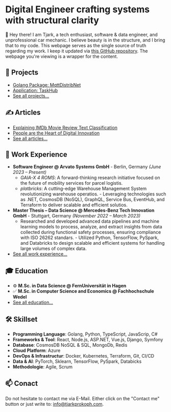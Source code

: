 # Digital Engineer crafting systems with structural clarity

👋 Hey there! I am Tjark, a tech enthusiast, software & data engineer, and unprofessional car mechanic. I believe beauty is in the structure, and I bring that to my code. This webpage serves as the single source of truth regarding my work. I keep it updated via [this GitHub repository](https://github.com/tjarkpr/markdown-portfolio). The webpage you're viewing is a wrapper for the content.

## 🚀 Projects

- [Golang Package: MqttDistribNet]()
- [Application: TaskHub]()
- [See all projects...](https://www.tjarkprokoph.com/?doc=projects%2Findex)

## ✍️ Articles

- [Explaining IMDb Movie Review Text Classification](https://www.tjarkprokoph.com/?doc=articles%2Fexplaining_imdb_movie_review_text_classification)
- [People are the Heart of Digital Innovation](https://www.tjarkprokoph.com/?doc=articles%2Fpeople_are_the_heart_of_digital_innovation)
- [See all articles...](https://www.tjarkprokoph.com/?doc=articles%2Findex)

## 💼 Work Experience

- **Software Engineer @ Arvato Systems GmbH** - Berlin, Germany *(June 2023 – Present)*
    - *GAIA-X 4 ROMS*: A forward-thinking research initiative focused on the future of mobility services for parcel logistis.
    - *platbricks*: A cutting-edge Warehouse Management System revolutionizing warehouse operatios. - Leveraging technologies such as .NET, CosmosDB (NoSQL), GraphQL, Service Bus, EventHub, and Terraform to deliver scalable and efficient solutios.
- **Master Thesis – Data Science @ Mercedes-Benz Tech Innovation GmbH** - Stuttgart, Germany *(November 2022 – March 2023)*
    - Researched and developed advanced data pipelines and machine learning models to process, analyze, and extract insights from data collected during functional safety processes, ensuring compliance with ISO 26262 standars. - Utilized Python, TensorFlow, PySpark, and Databricks to design scalable and efficient systems for handling large volumes of complex data.
- [See all work experience...](https://www.tjarkprokoph.com/?doc=experience%2Findex)

## 🎓 Education

- ⚙️ **M.Sc. in Data Science @ FernUniversität in Hagen**
- ✅ **M.Sc. in Computer Science and Economics @ Fachhochschule Wedel**
- [See all education...](https://www.tjarkprokoph.com/?doc=education%2Findex)

## 🛠️ Skillset

- **Programming Language**: Golang, Python, TypeScript, JavaScrip, C#
- **Frameworks & Tool**: React, Node.js, ASP.NET, Vue.js, Django, Symfony
- **Database**: CosmosDB NoSQL & SQL, MongoDb, Redis
- **Cloud Platform**: Azure
- **DevOps & Infrastructur**: Docker, Kubernetes, Terraform, Git, CI/CD
- **Data & AI**: PyTorch, Sklearn, TensorFlow, PySpark, Databicks
- **Methodologie**: Agile, Scrum

## 📫 Conact

Do not hesitate to contact me via E-Mail. Either click on the "Contact me" button or just write to: [info@tjarkprokoph.com](mailto:info@tjarkprokophcom).
